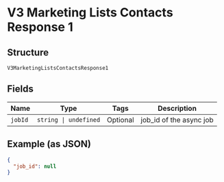 
# V3 Marketing Lists Contacts Response 1

## Structure

`V3MarketingListsContactsResponse1`

## Fields

| Name | Type | Tags | Description |
|  --- | --- | --- | --- |
| `jobId` | `string \| undefined` | Optional | job_id of the async job |

## Example (as JSON)

```json
{
  "job_id": null
}
```

